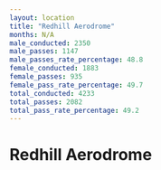 ```yaml
---
layout: location
title: "Redhill Aerodrome"
months: N/A
male_conducted: 2350
male_passes: 1147
male_passes_rate_percentage: 48.8
female_conducted: 1883
female_passes: 935
female_pass_rate_percentage: 49.7
total_conducted: 4233
total_passes: 2082
total_pass_rate_percentage: 49.2
---
```


# Redhill Aerodrome
